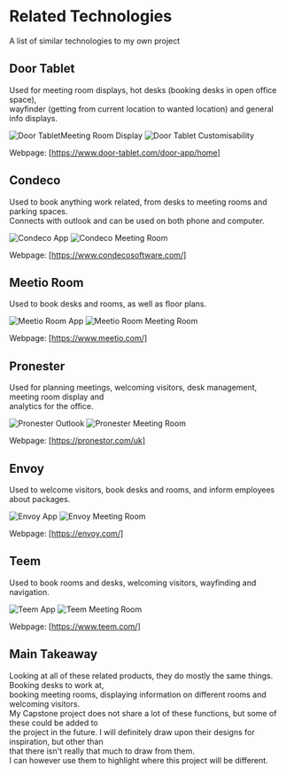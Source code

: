 # Related Technologies
A list of similar technologies to my own project

## Door Tablet
Used for meeting room displays, hot desks (booking desks in open office space),  
wayfinder (getting from current location to wanted location) and general info displays.
 
![Door TabletMeeting Room Display](https://www.door-tablet.com/doortablet/dtcmsstore.nsf/0/BCB07F354C8E21FF80258688004BB094/$file/hero-arrows.png)
![Door Tablet Customisability](https://www.door-tablet.com/doortablet/dtcmsstore.nsf/0/7462573C8606BB1B8025871E0046514E/$file/why-brand.png)

Webpage: [https://www.door-tablet.com/door-app/home]

## Condeco
Used to book anything work related, from desks to meeting rooms and parking spaces.  
Connects with outlook and can be used on both phone and computer.
 
![Condeco App](https://www.workdesign.com/wp-content/uploads/2021/02/Condeco-Work-Design-Desk-Reservation-Round-Up-Image-Stefan-Somersall-Weekes-1-1024x576.png)
![Condeco Meeting Room](https://1r4z5a9gfu1acm33245gbc10-wpengine.netdna-ssl.com/wp-content/uploads/2019/01/room-available.png)

Webpage: [https://www.condecosoftware.com/]

## Meetio Room
Used to book desks and rooms, as well as floor plans.

![Meetio Room App](https://www.meetio.com/hs-fs/hubfs/Product%20images/app-solutions-min.png?width=1000&name=app-solutions-min.png)
![Meetio Room Meeting Room](https://www.meetio.com/hs-fs/hubfs/Product%20images/meetio-meeting-room-booking.jpg?width=1000&name=meetio-meeting-room-booking.jpg)

Webpage: [https://www.meetio.com/]

## Pronester
Used for planning meetings, welcoming visitors, desk management, meeting room display and  
analytics for the office.

![Pronester Outlook](https://pronestor.com/media/nl4fanlg/1500x1000-outlook-add-in2.jpg?anchor=center&mode=crop&heightratio=0.6666666666666666666666666667&width=626&rnd=132750580884930000)
![Pronester Meeting Room](https://pronestor.com/media/8d8ba3bef22344f/1500x1000-device-display-available-room.png?anchor=center&mode=crop&heightratio=0.6666666666666666666666666667&width=626&rnd=132552881851330000)

Webpage: [https://pronestor.com/uk]

## Envoy
Used to welcome visitors, book desks and rooms, and inform employees about packages.

![Envoy App](https://envoy.com/images/home/banner-img-lg.svg)
![Envoy Meeting Room](https://envoy.com/images/products/rooms/benefits/rooms-check-in.svg)

Webpage: [https://envoy.com/]

## Teem
Used to book rooms and desks, welcoming visitors, wayfinding and navigation.

![Teem App](https://www.iofficecorp.com/hubfs/Teem%202021/Teem-Workplace-Mobile-App2-1.png)
![Teem Meeting Room](https://www.iofficecorp.com/hubfs/Teem%202021/Custom-Display-App.png)

Webpage: [https://www.teem.com/]

## Main Takeaway
Looking at all of these related products, they do mostly the same things. Booking desks to work at,  
booking meeting rooms, displaying information on different rooms and welcoming visitors.  
My Capstone project does not share a lot of these functions, but some of these could be added to  
the project in the future. I will definitely draw upon their designs for inspiration, but other than  
that there isn't really that much to draw from them.  
I can however use them to highlight where this project will be different.